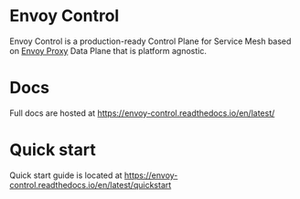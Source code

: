 # Envoy Control

Envoy Control is a production-ready Control Plane for Service Mesh based on [Envoy Proxy](https://www.envoyproxy.io/)
Data Plane that is platform agnostic.

# Docs

Full docs are hosted at https://envoy-control.readthedocs.io/en/latest/

# Quick start

Quick start guide is located at https://envoy-control.readthedocs.io/en/latest/quickstart


